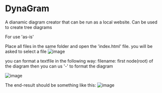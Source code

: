 # DynaGram
A dianamic diagram creator that can be run as a local website. Can be used to create tree diagrams

For use 'as-is'

Place all files in the same folder and open the 'index.html' file. 
you will be asked to select a file
![image](https://github.com/PiMo131/DynaGram/assets/32663614/1bfe22dc-d9f0-4251-9581-74b224b6545d)

you can format a textfile in the following way:
filename: first node(root) of the diagram
then you can us '-' to format the diagram

![image](https://github.com/PiMo131/DynaGram/assets/32663614/e649fe99-db70-4d12-830d-f01fffe16b3d)

The end-result should be something like this:
![image](https://github.com/PiMo131/DynaGram/assets/32663614/6b35b24c-f3a2-4740-a4ab-26b2fda4689e)


